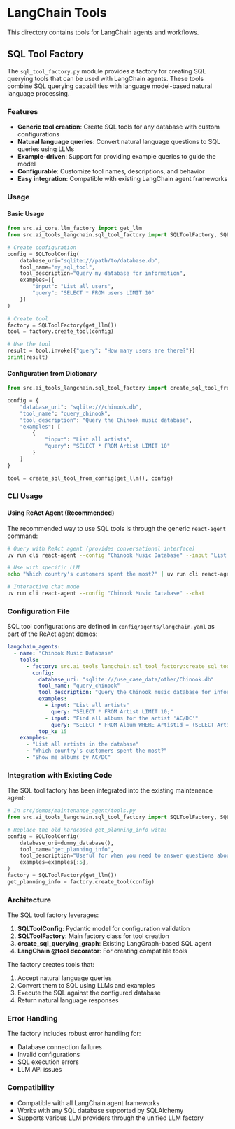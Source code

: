 # LangChain Tools

This directory contains tools for LangChain agents and workflows.

## SQL Tool Factory

The `sql_tool_factory.py` module provides a factory for creating SQL querying tools that can be used with LangChain agents. These tools combine SQL querying capabilities with language model-based natural language processing.

### Features

- **Generic tool creation**: Create SQL tools for any database with custom configurations
- **Natural language queries**: Convert natural language questions to SQL queries using LLMs
- **Example-driven**: Support for providing example queries to guide the model
- **Configurable**: Customize tool names, descriptions, and behavior
- **Easy integration**: Compatible with existing LangChain agent frameworks

### Usage

#### Basic Usage

```python
from src.ai_core.llm_factory import get_llm
from src.ai_tools_langchain.sql_tool_factory import SQLToolFactory, SQLToolConfig

# Create configuration
config = SQLToolConfig(
    database_uri="sqlite:///path/to/database.db",
    tool_name="my_sql_tool",
    tool_description="Query my database for information",
    examples=[{
        "input": "List all users",
        "query": "SELECT * FROM users LIMIT 10"
    }]
)

# Create tool
factory = SQLToolFactory(get_llm())
tool = factory.create_tool(config)

# Use the tool
result = tool.invoke({"query": "How many users are there?"})
print(result)
```


#### Configuration from Dictionary

```python
from src.ai_tools_langchain.sql_tool_factory import create_sql_tool_from_config

config = {
    "database_uri": "sqlite:///chinook.db",
    "tool_name": "query_chinook",
    "tool_description": "Query the Chinook music database",
    "examples": [
        {
            "input": "List all artists",
            "query": "SELECT * FROM Artist LIMIT 10"
        }
    ]
}

tool = create_sql_tool_from_config(get_llm(), config)
```

### CLI Usage

#### Using ReAct Agent (Recommended)

The recommended way to use SQL tools is through the generic `react-agent` command:

```bash
# Query with ReAct agent (provides conversational interface)
uv run cli react-agent --config "Chinook Music Database" --input "List all artists"

# Use with specific LLM
echo "Which country's customers spent the most?" | uv run cli react-agent --config "Chinook Music Database" --llm gpt_4o_openai

# Interactive chat mode
uv run cli react-agent --config "Chinook Music Database" --chat
```

### Configuration File

SQL tool configurations are defined in `config/agents/langchain.yaml` as part of the ReAct agent demos:

```yaml
langchain_agents:
  - name: "Chinook Music Database"
    tools:
      - factory: src.ai_tools_langchain.sql_tool_factory:create_sql_tool_from_config
        config:
          database_uri: "sqlite:///use_case_data/other/Chinook.db"
          tool_name: "query_chinook"
          tool_description: "Query the Chinook music database for information about artists, albums, tracks, customers, and invoices"
          examples:
            - input: "List all artists"
              query: "SELECT * FROM Artist LIMIT 10;"
            - input: "Find all albums for the artist 'AC/DC'"
              query: "SELECT * FROM Album WHERE ArtistId = (SELECT ArtistId FROM Artist WHERE Name = 'AC/DC');"
          top_k: 15
    examples:
      - "List all artists in the database"
      - "Which country's customers spent the most?"
      - "Show me albums by AC/DC"
```

### Integration with Existing Code

The SQL tool factory has been integrated into the existing maintenance agent:

```python
# In src/demos/maintenance_agent/tools.py
from src.ai_tools_langchain.sql_tool_factory import SQLToolFactory, SQLToolConfig

# Replace the old hardcoded get_planning_info with:
config = SQLToolConfig(
    database_uri=dummy_database(),
    tool_name="get_planning_info",
    tool_description="Useful for when you need to answer questions about tasks assigned to employees.",
    examples=examples[:5],
)
factory = SQLToolFactory(get_llm())
get_planning_info = factory.create_tool(config)
```

### Architecture

The SQL tool factory leverages:

1. **SQLToolConfig**: Pydantic model for configuration validation
2. **SQLToolFactory**: Main factory class for tool creation
3. **create_sql_querying_graph**: Existing LangGraph-based SQL agent
4. **LangChain @tool decorator**: For creating compatible tools

The factory creates tools that:
1. Accept natural language queries
2. Convert them to SQL using LLMs and examples
3. Execute the SQL against the configured database
4. Return natural language responses

### Error Handling

The factory includes robust error handling for:
- Database connection failures
- Invalid configurations
- SQL execution errors
- LLM API issues

### Compatibility

- Compatible with all LangChain agent frameworks
- Works with any SQL database supported by SQLAlchemy
- Supports various LLM providers through the unified LLM factory
